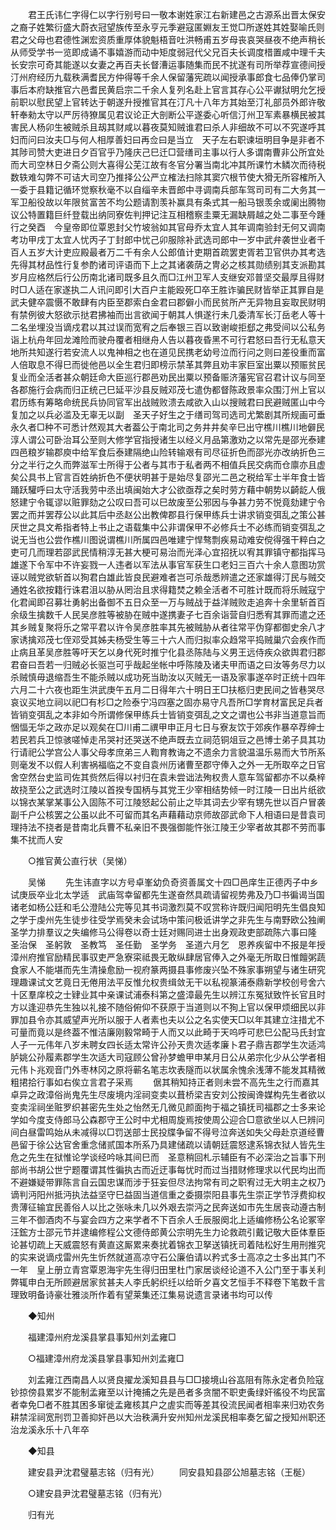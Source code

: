 <!-- { "loadSidebar": true } -->
　　君王氏讳仁字得仁以字行别号曰一敬本谢姓家江右新建邑之古源系出晋太保安之裔子姓繁衍盛大蔚衣冠望族传至永亨元季避寇匿婣友王觉□所遂姓其姓娶喻氏则君之父母也君德性渊宏资质重厚体貌魁梧音吐洪畅甫五岁母丧哀哭昼夜不绝声稍长从师受学书一览即成诵不事嬉游而动中矩度弱冠代父兄百夫长调度棤置咸中理千夫长安宗可奇其能遂以女妻之再百夫长督漕运事随集而民不扰遂有司所举荐宣德间授汀州府经历九载秩满耆民方仲得等千余人保留藩宪疏以闻授承事郎食七品俸仍掌司事后本府缺推官六邑耆民黄启宗二千余人复列名赴上官言其存心公平谳狱明允乞授前职以慰民望上官转达于朝遂升授推官其在汀凡十八年方其始至汀礼部员外郎许敬轩奉勑太守以严厉待獠属见君议论正大剖断公平遂委心听信汀州卫军素暴横民被其害民人杨卯生被贼杀且刼其财咸以暮夜莫知贼谁君曰杀人非细故不可以不究遂呼其妇而问曰汝夫□与何人相厚善妇曰再佥曰是当立　天子左右职谏垣明目争是非者不其陟司赞大吏进日夕百官乎乃隆庆己巳迁□营缮司主事以行人多谓南曹非公所宜处而大司空林日夕斋公则大喜得公芜江故有冬官分署当南北冲其所课竹木鳞次而待税数轶难勾弊不可诘大司空乃推择公公严立榷法扫除其窦穴根节使大猾无所容榷所入一委于县籍记循环觉察秋毫不以自缁辛未晋郎中寻调南兵部车驾司司有二大务其一军卫船役故以年限贫富苦不均公题请割羡补赢具有条式其一船马银羡余或阑出腾物议公特置籍巨纤登载出纳同寮佐判押记注互相稽察圭粟无漏缺屑越之处二事至今踵行之癸酉　今皇帝即位覃恩封父竹坡翁如其官母乔太宜人其年调南验封无何又调南考功甲戌丁太宜人忧丙子丁封郎中忧己卯服除补武选司郎中一岁中武弁袭世业者千百人五岁大计吏应殿最者万二千有余人公郎值计吏期首疏罢吏胥若卫官供办其考选先得其材品性行复参酌诸司评语而下上之其诸袭荫之冑必之核其勋绩别其支派勘其岁月应格然后行公历南北诸司既多且久而□江州卫军人支继安邓普坚交最厚且得财时□人适在家遂执二人讯问即引大百户主能殴死□卒王胜诈骗民财皆举正其罪自是武夫健卒震慑不敢肆有内臣至郡索白金君曰郡僻小而民贫所产无异物且妄取民财明有禁例彼大怒欲示挞君拂袖而出言欲闻于朝其人惧遂行未几委清军长汀岳老人等十二名坐埋没当谪戍君以其过误而宽宥之后奉银三百以致谢峻拒郄之弗受间以公私务诣上杭舟年回龙滩险而驶舟覆者相继舟人告以暮夜昏黑不可行君怒曰吾行无私意天地所共知遂行若安流人以鬼神相之也在道见民携老幼号泣而行问之则曰差役重而富人倍取息不得巳而徙他邑以全生君归即榜示禁革其弊且劝丰家巨室出粟以预赈贫民复业而全活者甚众朝廷命大臣巡行郡邑劝民出粟以预备赈济藩宪官召君计议与同至各郡施行会病而归正统己巳延平沙县反贼邓茂七遣伪都督陈政景率众围汀州上官以君历练有筹略命统民兵协同官军出战贼败溃去咸欲入山以搜贼君曰民避贼匿山中今复加之以兵必滥及无辜无以副　圣天子好生之于缮司驾司选司尤繁剧其所规画可垂永久者□种不可悉计然观其大者葢公于南北司之务井井矣辛巳出守樵川樵川地僻民淳人谓公可卧治耳公至则大修学官指授诸生以经义月品第激劝之以常先是邵光泰建四邑粮岁输郡庾中给军食后泰建隔绝山险转输艰有司尽征折色而邵光亦改纳折色三分之半行之久而弊滋军士所得于公者与其市于私者两不相值兵民交病而仓廪亦且虚矣公具书上官言百姓纳折色不便状明甚于是始尽复邵光二邑之税给军士半年食士皆踊跃驩呼曰太守活我劳中丞出填闽始大才公欲亟荐之矣时劳方藉中朝势以齮龁人俄怒建宁令辄谬以赃罪劾之公叹曰吾可以巳故废至公邪因与争甚力劳不悦竟劾建宁令罢之而并罢荐公以此其后中丞赵公出教俾郡县行保甲练兵士讲求销变弭乱之策公甚厌世之具文希指者特上书止之语载集中公非谓保甲不必修兵士不必练而销变弭乱之说无当也公尝作樵川图说谓樵川所属四邑唯建宁悍骜剽疾易动难安傥得强干粹白之吏可几而理若邵武民情稍淳无甚大梗可易治而光泽心宜招抚以宥其罪镇守都指挥马雄遂下令军中不许妄戮一人违者以军法从事官军获生口老妇三百六十余人意图功赏诬以贼党欲斩首以狥君白雄此皆良民避难者岂可杀哉悉辨遣之还家雄得汀民与贼交通姓名欲按籍行诛君沮以胁从罔治且求得籍焚之赖全活者不可胜计既而将乐贼寇宁化君闻即召募壮勇躬出备御不五日众至一万与贼战于益洋贼败走追奔十余里斩首百余级生擒数千人民吴彦胜等被胁在贼中遂携妻子七百余诣营自归悉宥其罪而遣之还其乡贼复聚将乐之常平君以许令吴彦胜率其先被贼胁从者往常平伪穿都御史余八才家诱擒邓茂七侄邓受其姊夫杨受生等三十六人而归拟率众趋常平捣贼巢穴会疾作而止病且革吴彦胜等吁天乞以身代死时推宁化县丞陈陆与义男王远侍疾众欲舆君归郡君奋曰吾若一归贼必长驱岂可乎哉起坐帐中呼陈陵及诸夫甲而语之曰汝等务尽力以杀贼慎毋退缩吾生不能杀贼以成功死当助汝以灭贼无一语及家事遂卒时正统十四年六月二十六夜也距生洪武庚午五月二日得年六十明日王□扶柩归吏民间之皆巷哭尽哀议买地立祠以祀□有杉□之险泰宁冯四塞之固亦易守凡吾所□学育材富民足兵者皆销变弭乱之本非如今所谓修保甲练兵士皆销变弭乱之文之谓也公书非当道意旨而悃愊无华之政亦足以观矣在□川甫二禩甲申正月七日与寮友饮于郊疾作暴卒荐绅士若民若兵卫惊骇嗟悼走吊哭衬还哭送不绝声既去立祠范铜俎豆之邑博士弟子具其功行请祀公学宫公人事父母孝庶弟三人鞫育教诲之不遗余力言貌温温乐易而大节所系则毫发不以假人利害祸福临之不变自袁州历诸曹至郡守俸入之外一无所取卒之日官舍空然台史监司佐其赀然后得以衬归在袁未尝诎法殉权贵人意车驾留都亦不以桑梓故挠至公之武选时江陵以首揆专国柄与其党王少宰相结势倾一时江陵一日出片纸欲以锦衣某掌某事公入固陈不可江陵怒起公前止之毕其词去少宰有甥先世以百户冒袭副千户公核罢之公虽以此不可留而其名声藉藉动京师故邵武命下人相语曰是昔袁司理持法不挠者是昔南北兵曹不私亲旧不畏强御能忤张江陵王少宰者故其郡不劳而事集不扰而人安 

　　○推官黄公直行状（吴悌） 

　　吴悌 
　　先生讳直字以方号卓峯幼负奇资善属文十四□邑庠生正德丙子中乡试庚辰卒业北太学适　武庙驾幸留都先生遂奋然具疏请留视势弗及乃□书徧谒当国诸老如杨公廷和毛公澄陆公完等见其书词激烈莫不叹赏称许既归闻阳明先生倡良知之学于虔州先生徒步往受学焉癸未会试场中策问极诋讲学之非先生与南野欧公独阐圣学力排羣议之失编修马公得卷以奇士廷对赐同进士出身观政吏部疏陈六事曰隆　圣治保　圣躬敦　圣教笃　圣任勤　圣学务　圣道六月乞　恩养疾留中不报是年授漳州府推官励精民事驭吏严急寮寀祗畏无敢纵肆居官俸入之外毫无所取日惟饘粥蔬食家人不能堪而先生清操愈励一视府篆两摄县事修废兴坠不殊家事朔望与诸生研究理趣课试文艺竟日无倦用法平反惟允权贵缉敛无干以私视篆浦泰鼎新学校创号舍六十区羣庠校之士肄业其中亲课试浦泰科第之盛漳最先生以辨江东冤狱致忤长官且时方以逢迎恭先生独以礼接不随俗俯仰不获原于当道则以不狥上官以保甲烦细民以非罪加县令亦其威望声光所以服于人者素也夫以公之名实使天□以年其建立注措尤不可量而竟以是终葢不惟洁廉刚毅常畸于人而又以此畸于天呜呼可悲巳公配马氏封宜人子一元伟年八岁未聘女四长适太常许公孙天贵次适孝廉卜君子鼎吉郡学生次适鸿胪姚公孙履素郡学生次适大司寇顾公曾孙梦蟾甲申某月日公从弟宗化少从公学者相元伟卜兆观音门外枣林冈之原将蕲名笔志坎表隧而以状属余愧余浅薄不能发其精微粗捃拾行事如右俟立言君子采焉 
　　倨其稍知持正者则未尝不高先生之行而嘉其卓异之政漳俗尚鬼先生尽废境内淫祠变卖以葺桥梁吉安刘公按闽谗媒构先生者欲以变卖淫祠坐赃罗织甚密先生处之怡然无几微见颜面拘于福之镇抚司福郡之士多来论学如今度支侍郎马公森郡守王公时中尤相周旋焉按使周公迎合□意欲坐以人巳辨问间白昼雷鸣始从未减得以□罚送部士民投牒争留不得号泣奔送如失父母赴京道经曹邑留于徐公达官舍重念储贰国本所系乃具建储疏以请朝廷震怒逮系锦衣狱人皆先生危之先生在狱惟论学谈经吟咏其间巳而　圣意稍回札示辅臣有不必深治之旨事下刑部尚书胡公世宁题覆谓其性徧执古而近迂事每忧时而过当措财修理求以代民均出而不避嫌疑带罪陈言自云国忠谋而涉于狂妄但尽法拘常有司之职宥过无大明主之权乃谪判沔阳州抵沔执法益坚守巳益固当道信重之委摄崇阳县事先生崇正学节浮费抑权贵薄征输宜民善俗人以比之张咏未几以外艰去崇沔之民奔送如市先生居丧动遵古制三年不御酒肉不与宴会四方之来学者不下百余人壬辰服阕北上适编修杨公名论冢宰汪鋐方士邵元节并逮编修程公文德侍郎黄公宗明先生力论救疏引戴记敬大臣体羣臣论甚切疏上天威震怒有黄直这厮累来奏扰着锦衣卫拏送镇抚司着陆松好生用刑推究的实来说谪戍雷州先生忻然就道高凉守石公廉伯请以矜式多士高凉之士多出其门不一年　皇上册立青宫覃恩海宇先生得归田里杜门家居谈经论道不入公门至于事关利弊辄申白无所顾避居家贫甚夫人李氏躬织纴以给昕夕喜文艺恒手不释卷下笔数千言理致明备诗豪壮雅淡所作着有望莱集还江集易说遗言录诸书均可以传 

　　◆知州 

　　福建漳州府龙溪县掌县事知州刘孟雍□ 

　　○福建漳州府龙溪县掌县事知州刘孟雍□ 

　　刘孟雍江西南昌人以贤良擢龙溪知县县与□□接境山谷嵓阻有陈永定者负险寇钞掠傍县累岁不能制孟雍至以计掩捕之先是邑者多贪闇不职吏夤绿奸徭役不均民富者幸免□者不胜其困多窜徙孟雍核其户之虗实而等差其役流民闻者相率来归劝农务耕禁淫祠宽刑罚卫善抑奸邑以大治秩满升安州知州龙溪民相率奏乞留之授知州职还治龙溪永乐十八年卒 

　　◆知县 

　　建安县尹沈君璧墓志铭（归有光） 
　　同安县知县邵公旭墓志铭（王梴） 

　　○建安县尹沈君璧墓志铭（归有光） 

　　归有光 
